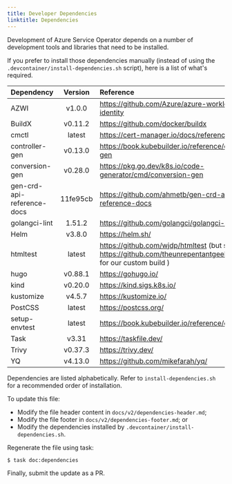 ```yaml
---
title: Developer Dependencies
linktitle: Dependencies
---
```

Development of Azure Service Operator depends on a number of development tools and libraries that need to be installed. 

If you prefer to install those dependencies manually (instead of using the `.devcontainer/install-dependencies.sh` script), here is a list of what's required. 

| Dependency | Version | Reference |
|:---------- |:-------:|:--------- |
| AZWI | v1.0.0 | https://github.com/Azure/azure-workload-identity |
| BuildX | v0.11.2 | https://github.com/docker/buildx |
| cmctl | latest | https://cert-manager.io/docs/reference/cmctl |
| controller-gen | v0.13.0 | https://book.kubebuilder.io/reference/controller-gen |
| conversion-gen | v0.28.0 | https://pkg.go.dev/k8s.io/code-generator/cmd/conversion-gen |
| gen-crd-api-reference-docs | 11fe95cb | https://github.com/ahmetb/gen-crd-api-reference-docs |
| golangci-lint | 1.51.2 | https://github.com/golangci/golangci-lint |
| Helm | v3.8.0 | https://helm.sh/ |
| htmltest | latest | https://github.com/wjdp/htmltest (but see https://github.com/theunrepentantgeek/htmltest for our custom build )
| hugo | v0.88.1 | https://gohugo.io/ |
| kind | v0.20.0 | https://kind.sigs.k8s.io/ |
| kustomize | v4.5.7 | https://kustomize.io/ |
| PostCSS | latest | https://postcss.org/ |
| setup-envtest | latest | https://book.kubebuilder.io/reference/envtest.html |
| Task | v3.31 | https://taskfile.dev/ |
| Trivy | v0.37.3 | https://trivy.dev/ |
| YQ | v4.13.0 | https://github.com/mikefarah/yq/ |

Dependencies are listed alphabetically. Refer to `install-dependencies.sh` for a recommended order of installation.

To update this file:

* Modify the file header content in `docs/v2/dependencies-header.md`;
* Modify the file footer in `docs/v2/dependencies-footer.md`; or
* Modify the dependencies installed by `.devcontainer/install-dependencies.sh`.

Regenerate the file using task:

``` bash
$ task doc:dependencies
```

Finally, submit the update as a PR.
